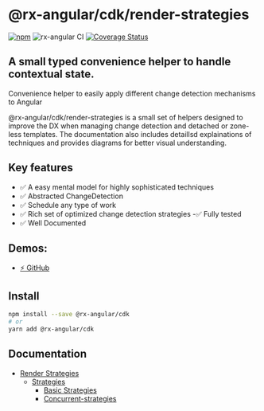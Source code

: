 # @rx-angular/cdk/render-strategies

[![npm](https://img.shields.io/npm/v/%40rx-angular%2Fcdk.svg)](https://www.npmjs.com/package/%40rx-angular%2Fcdk)
![rx-angular CI](https://github.com/rx-angular/rx-angular/workflows/rx-angular%20CI/badge.svg?branch=main)
[![Coverage Status](https://raw.githubusercontent.com/rx-angular/rx-angular/github-pages/docs/test-coverage/cdk/jest-coverage-badge.svg)](https://rx-angular.github.io/rx-angular/test-coverage/cdk/lcov-report/index.html)

## A small typed convenience helper to handle contextual state.

Convenience helper to easily apply different change detection mechanisms to Angular

@rx-angular/cdk/render-strategies is a small set of helpers designed to improve the DX when managing change detection and detached or zone-less templates. 
The documentation also includes detaillsd explainations of techniques and provides diagrams for better visual understanding.

## Key features
- ✅ A easy mental model for highly sophisticated techniques
- ✅ Abstracted ChangeDetection 
- ✅ Schedule any type of work
- ✅ Rich set of optimized change detection strategies
 -✅ Fully tested
- ✅ Well Documented

## Demos:

- [⚡ GitHub](https://github.com/BioPhoton/rx-angular-cdk-render-strategies)

## Install

```bash
npm install --save @rx-angular/cdk
# or
yarn add @rx-angular/cdk
```

## Documentation

- [Render Strategies](https://rx-angular.io/docs/cdk/render-strategies/overview)
  - [Strategies](https://rx-angular.io/docs/cdk/render-strategies/strategies)
    - [Basic Strategies](https://rx-angular.io/docs/cdk/render-strategies/basic-strategies)
    - [Concurrent-strategies](https://rx-angular.io/docs/cdk/render-strategies/concurrent-strategies)

